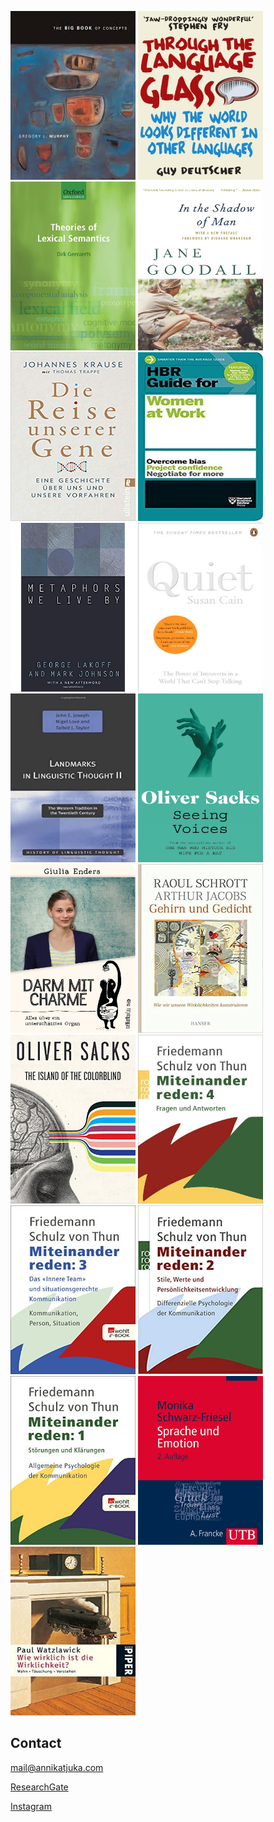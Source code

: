 [<img src="bookshelf/murphy2002.jpeg" width="200" height="270">](https://g.co/kgs/3CL7Uf) [<img src="bookshelf/deutscher2010.jpg" width="200" height="270">](https://g.co/kgs/GiMA4H) [<img src="bookshelf/geeraerts2010.jpg" width="200" height="270">](https://g.co/kgs/fLwXcy) [<img src="bookshelf/goodall2000.jpg" width="200" height="270">](https://g.co/kgs/dYRQd1) [<img src="bookshelf/krause2019.jpg" width="200" height="270">](https://www.ullstein-buchverlage.de/nc/buch/details/die-reise-unserer-gene-9783549100028.html) [<img src="bookshelf/HBR2019.jpg" width="200" height="270">](https://g.co/kgs/CfxGNz) [<img src="bookshelf/lakoff1980.jpg" width="200" height="270">](https://g.co/kgs/UAoVg2) [<img src="bookshelf/cain2011.jpg" width="200" height="270">](https://g.co/kgs/G7dkHE) [<img src="bookshelf/joseph2001.jpg" width="200" height="270">](https://g.co/kgs/v7VcUY) <img src="bookshelf/sacks1989.jpg" width="200" height="270"> [<img src="bookshelf/enders2014.jpg" width="200" height="270">](https://g.co/kgs/LvsV8K) <img src="bookshelf/schrott2011.jpg" width="200" height="270"> <img src="bookshelf/sacks1997.jpg" width="200" height="270"> <img src="bookshelf/SchulzvonThun1998.jpg" width="200" height="270"> <img src="bookshelf/SchulzvonThun2007.jpg" width="200" height="270"> <img src="bookshelf/SchulzvonThun1981b.jpg" width="200" height="270"> <img src="bookshelf/SchulzvonThun1981a.jpg" width="200" height="270"> [<img src="bookshelf/schwarz-friesel2013.jpg" width="200" height="270">](https://www.degruyter.com/view/journals/zrs/3/2/article-p271.xml) [<img src="bookshelf/watzlawick1978.jpg" width="200" height="270">](https://g.co/kgs/ix7kXv)



## Contact

<mail@annikatjuka.com>

[ResearchGate](https://www.researchgate.net/profile/Annika_Tjuka)

[Instagram](https://www.instagram.com/everyday_linguist/?hl=de)

